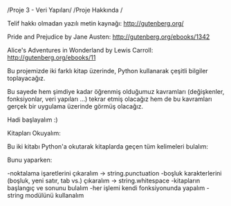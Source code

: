 /Proje 3 - Veri Yapıları/
/Proje Hakkında /

Telif hakkı olmadan yazılı metin kaynağı: http://gutenberg.org/

Pride and Prejudice by Jane Austen: http://gutenberg.org/ebooks/1342

Alice's Adventures in Wonderland by Lewis Carroll: http://gutenberg.org/ebooks/11

Bu projemizde iki farklı kitap üzerinde, Python kullanarak çeşitli bilgiler toplayacağız.

Bu sayede hem şimdiye kadar öğrenmiş olduğumuz kavramları (değişkenler, fonksiyonlar, veri yapıları ...) tekrar etmiş olacağız hem de bu kavramları gerçek bir uygulama üzerinde görmüş olacağız.

Hadi başlayalım :)

Kitapları Okuyalım:

Bu iki kitabı Python'a okutarak kitaplarda geçen tüm kelimeleri bulalım:

Bunu yaparken:

-noktalama işaretlerini çıkaralım -> string.punctuation
-boşluk karakterlerini (boşluk, yeni satır, tab vs.) çıkaralım -> string.whitespace
-kitapların başlangıç ve sonunu bulalım
-her işlemi kendi fonksiyonunda yapalım
-string modülünü kullanalım